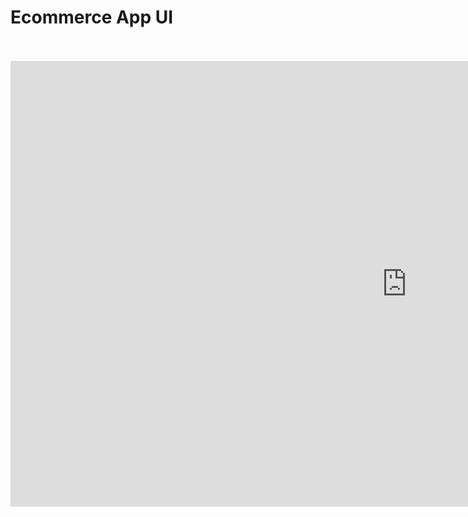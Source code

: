 <h1 textAlign="center">Ecommerce App UI</h1>

<br/>
<br/>

<iframe width="1268" height="713" src="https://www.youtube.com/embed/MELTKwEYibI" title="YouTube video player" frameborder="0" allow="accelerometer; autoplay; clipboard-write; encrypted-media; gyroscope; picture-in-picture" allowfullscreen></iframe>
